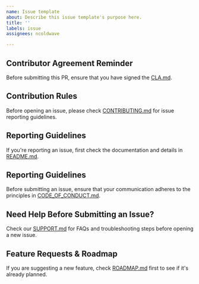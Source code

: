 ```yaml
---
name: Issue template
about: Describe this issue template's purpose here.
title: ''
labels: issue
assignees: ncoldwave

---
```


## Contributor Agreement Reminder  
Before submitting this PR, ensure that you have signed the [CLA.md](CLA.md).

## Contribution Rules  
Before opening an issue, please check [CONTRIBUTING.md](CONTRIBUTING.md) for issue reporting guidelines.  

## Reporting Guidelines  
If you're reporting an issue, first check the documentation and details in [README.md](README.md).  

## Reporting Guidelines  
Before submitting an issue, ensure that your communication adheres to the principles in [CODE_OF_CONDUCT.md](CODE_OF_CONDUCT.md).  

## Need Help Before Submitting an Issue?  
Check our [SUPPORT.md](SUPPORT.md) for FAQs and troubleshooting steps before opening a new issue.  

## Feature Requests & Roadmap  
If you are suggesting a new feature, check [ROADMAP.md](ROADMAP.md) first to see if it's already planned.

